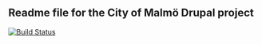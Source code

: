 Readme file for the City of Malmö Drupal project
---------------------------------------------

[![Build Status](https://travis-ci.org/M1r1k/vuxenforvaltningens_informationsportal.svg?branch=master)](https://travis-ci.org/M1r1k/vuxenforvaltningens_informationsportal)
